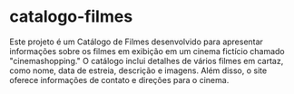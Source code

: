# catalogo-filmes
Este projeto é um Catálogo de Filmes desenvolvido para apresentar informações sobre os filmes em exibição em um cinema fictício chamado "cinemashopping." O catálogo inclui detalhes de vários filmes em cartaz, como nome, data de estreia, descrição e imagens. Além disso, o site oferece informações de contato e direções para o cinema.

